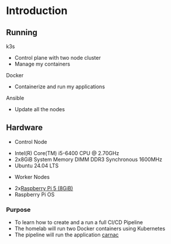 # Introduction<br>
## Running
k3s<br>
* Control plane with two node cluster<br>
* Manage my containers
  
Docker<br>
* Containerize and run my applications 
  
Ansible<br>
* Update all the nodes

## Hardware
- Control Node
* Intel(R) Core(TM) i5-6400 CPU @ 2.70GHz<br>
* 2x8GiB System Memory DIMM DDR3 Synchronous 1600MHz<br>
* Ubuntu 24.04 LTS<br>
- Worker Nodes
* 2x[Raspberry Pi 5 (8GiB)](https://www.raspberrypi.com/products/raspberry-pi-5/)
* Raspberry Pi OS 
### Purpose 
* To learn how to create and a run a full CI/CD Pipeline<br>
* The homelab will run two Docker containers using Kubernetes<br>
* The pipeline will run the application [carnac](https://github.com/dodderingstalwart/carnac)<br>
